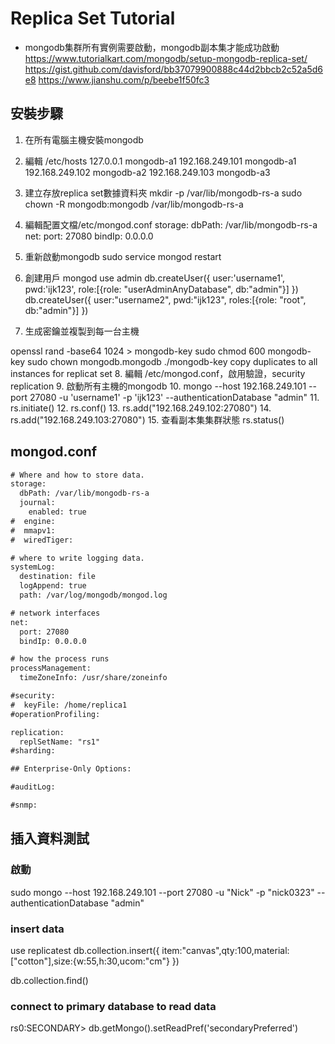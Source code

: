 # Replica Set Tutorial

- mongodb集群所有實例需要啟動，mongodb副本集才能成功啟動
<https://www.tutorialkart.com/mongodb/setup-mongodb-replica-set/>
<https://gist.github.com/davisford/bb37079900888c44d2bbcb2c52a5d6e8>
<https://www.jianshu.com/p/beebe1f50fc3>

## 安裝步驟

1. 在所有電腦主機安裝mongodb
2. 編輯 /etc/hosts
  127.0.0.1 mongodb-a1
  192.168.249.101 mongodb-a1
  192.168.249.102 mongodb-a2
  192.168.249.103 mongodb-a3
3. 建立存放replica set數據資料夾
  mkdir -p /var/lib/mongodb-rs-a
  sudo chown -R mongodb:mongodb /var/lib/mongodb-rs-a
4. 編輯配置文檔/etc/mongod.conf
  storage:
  dbPath: /var/lib/mongodb-rs-a
  net:
    port: 27080
    bindIp: 0.0.0.0
5. 重新啟動mongodb
  sudo service mongod restart
6. 創建用戶
  mongod
  use admin
  db.createUser({
    user:'username1',
    pwd:'ijk123',
    role:[{role: "userAdminAnyDatabase", db:"admin"}]
  })
  db.createUser({
    user:"username2",
    pwd:"ijk123",
    roles:[{role: "root", db:"admin"}]
  })

7. 生成密鑰並複製到每一台主機

  openssl rand -base64 1024 > mongodb-key
  sudo chmod 600 mongodb-key
  sudo chown mongodb.mongodb ./mongodb-key
  copy duplicates to all instances for replicat set
8. 編輯 /etc/mongod.conf，啟用驗證，security replication
9. 啟動所有主機的mongodb
10. mongo --host 192.168.249.101 --port 27080 -u 'username1' -p 'ijk123' --authenticationDatabase "admin"
11. rs.initiate()
12. rs.conf()
13. rs.add("192.168.249.102:27080")
14. rs.add("192.168.249.103:27080")
15. 查看副本集集群狀態
rs.status()

## mongod.conf

```txt
# Where and how to store data.
storage:
  dbPath: /var/lib/mongodb-rs-a
  journal:
    enabled: true
#  engine:
#  mmapv1:
#  wiredTiger:

# where to write logging data.
systemLog:
  destination: file
  logAppend: true
  path: /var/log/mongodb/mongod.log

# network interfaces
net:
  port: 27080
  bindIp: 0.0.0.0

# how the process runs
processManagement:
  timeZoneInfo: /usr/share/zoneinfo

#security:
#  keyFile: /home/replica1
#operationProfiling:

replication:
  replSetName: "rs1"
#sharding:

## Enterprise-Only Options:

#auditLog:

#snmp:
```

## 插入資料測試

### 啟動

sudo mongo --host 192.168.249.101 --port 27080 -u "Nick" -p "nick0323" --authenticationDatabase "admin"

### insert data

use replicatest
db.collection.insert({
  item:"canvas",qty:100,material:["cotton"],size:{w:55,h:30,ucom:"cm"}
})

db.collection.find()

### connect to primary database to read data

rs0:SECONDARY> db.getMongo().setReadPref('secondaryPreferred')

